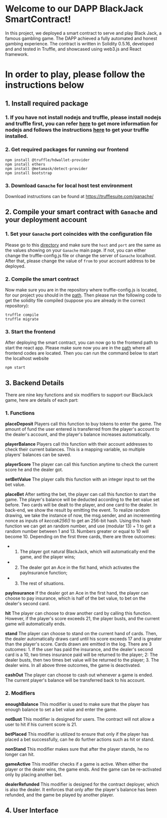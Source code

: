 # Welcome to our DAPP BlackJack SmartContract!
In this project, we deployed a smart contract to serve
and play Black Jack, a famous gambling game. The DAPP
achieved a fully automated and honest gambing experience.
The contract is written in Solidity 0.5.16, developed and and
tested in Truffle, and showcased using web3.js and React
framework.

# In order to play, please follow the instructions below

## 1. Install required package
### 1. If you have not install nodejs and truffle, please install nodejs and truffle first, you can refer [here](https://nodejs.org/en/) to get more information for nodejs and follows the instructions [here](https://trufflesuite.com/guides/how-to-install-truffle-and-testrpc-on-windows-for-blockchain-development/) to get your truffle installed.

### 2. Get required packages for running our frontend
```
npm install @truffle/hdwallet-provider  
npm install ethers  
npm install @metamask/detect-provider  
npm install bootstrap
```

### 3. Download `Ganache` for local host test environment
Download instructions can be found at https://trufflesuite.com/ganache/

## 2. Compile your smart contract with `Ganache` and your deployment account
### 1. Set your `Ganache` port coincides with the configuration file
Please go to this [directory](https://github.com/LegenQS/BlackJack_SmartContract/blob/main/truffle-config.js) and make sure the `host` and `port` are the same as the values showing on your `Ganache` main page. If not,
you can either change the truffle-config.js file or change the server of `Ganache` localhost. After that, please change the value of `from` to your account address to be deployed.

### 2. Compile the smart contract
Now make sure you are in the repository where truffle-config.js is located, for our project you should in the [path](https://github.com/LegenQS/BlackJack_SmartContract). Then please run
the following code to get the solidity file compiled (suppose you are already in the correct repository):
```
truffle compile  
truffle migrate
```

### 3. Start the frontend
After deploying the smart contract, you can now go to the frontend path to start the react app. Please make sure now you are in the [path](https://github.com/LegenQS/BlackJack_SmartContract/tree/main/frontend) where all
frontend codes are located. Then you can run the command below to start the localhost website
```
npm start 
```

## 3. Backend Details
There are nine key functions and six modifiers to support our BlackJack game, here are details of each part:
### 1. Functions
**placeDeposit**
Players call this function to buy tokens to enter the game. The amount of fund the user entered is transferred from the player's account to the dealer's account, 
and the player's balance increases automatically.

**playerBalance**
Players call this function with their account addresses to check their current balances. This is a mapping variable, so multiple players' balances can be saved. 

**playerScore**
The player can call this function anytime to check the current score he and the dealer got. 

**setBetValue**
The player calls this function with an integer input to set the bet value. 

**placeBet**
After setting the bet, the player can call this function to start the game. The player's balance will be deducted according to the bet value set before. 
Two cards will be dealt to the player, and one card to the dealer.  In back-end, we show the result by emitting the event. To realize random drawing, we take the 
instance of now, the msg.sender, and an incrementing nonce as inputs of _keccak256()_ to get an 256-bit hash. Using this hash function we
can get an random number, and use (modular 13) + 1 to get a random number between 1 and 13. Numbers greater or equal to 10 will become 10. Depending on the 
first three cards, there are three outcomes: 
- 1. The player got natural BlackJack, which will automatically end the game, and the player wins; 
- 2. The dealer got an Ace in the fist hand, which activates the payInsurance function; 
- 3. The rest of situations. 

**payInsurance**
If the dealer got an Ace in the first hand, the player can choose to pay insurance, which is half of the bet value, to bet on the dealer's second card. 

**hit**
The player can choose to draw another card by calling this function. However, if the player's score exceeds 21, the player busts, and the current game will 
automatically ends. 

**stand**
The player can choose to stand on the current hand of cards. Then, the dealer automatically draws card until his score exceeds 17 and is greater than the player's 
score. Cards drawn are emitted in the log. There are 3 outcomes: 1. If the user has paid the insurance, and the dealer's second card is a 10, two times insurance 
paid will be returned to the player; 2: The dealer busts, then two times bet value will be returned to the player; 3. The dealer wins. In all above three outcomes, 
the game is deactivated. 

**cashOut**
The player can choose to cash out whenever a game is ended. The current player's balance will be transferred back to his account.

### 2. Modifiers
**enoughBalance**
This modifier is used to make sure that the player has enough balance to set a bet value and enter the game.

**notBust**
This modifier is designed for users. The contract will not allow a user to hit if his current score is 21. 

**betPlaced**
This modifier is utilized to ensure that only if the player has placed a bet successfully, can he do further actions such as hit or stand. 

**nonStand**
This modifier makes sure that after the player stands, he no longer can hit. 

**gameActive**
This modifier checks if a game is active. When either the player or the dealer wins, the game ends. And the game can be re-activated only by placing another bet. 

**dealerRefunded**
This modifier is designed for the contract deployer, which is also the dealer. It enforces that only after the player's balance has been refunded, 
and the game be played by another player. 


## 4. User Interface








